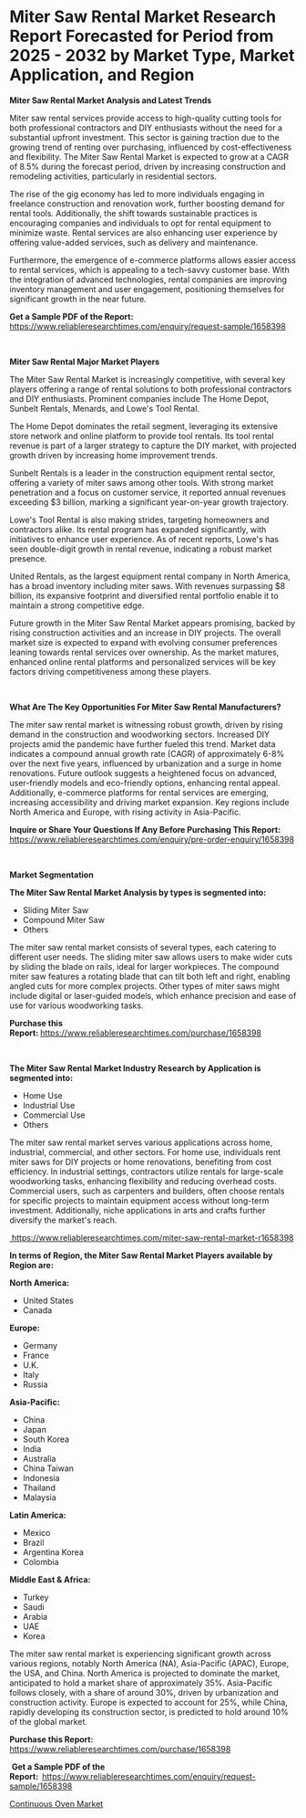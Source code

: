 <p><h1>Miter Saw Rental Market Research Report Forecasted for Period from 2025 -  2032 by Market Type, Market Application, and Region</h1></p><p><strong>Miter Saw Rental Market Analysis and Latest Trends</strong></p>
<p><p>Miter saw rental services provide access to high-quality cutting tools for both professional contractors and DIY enthusiasts without the need for a substantial upfront investment. This sector is gaining traction due to the growing trend of renting over purchasing, influenced by cost-effectiveness and flexibility. The Miter Saw Rental Market is expected to grow at a CAGR of 8.5% during the forecast period, driven by increasing construction and remodeling activities, particularly in residential sectors.</p><p>The rise of the gig economy has led to more individuals engaging in freelance construction and renovation work, further boosting demand for rental tools. Additionally, the shift towards sustainable practices is encouraging companies and individuals to opt for rental equipment to minimize waste. Rental services are also enhancing user experience by offering value-added services, such as delivery and maintenance. </p><p>Furthermore, the emergence of e-commerce platforms allows easier access to rental services, which is appealing to a tech-savvy customer base. With the integration of advanced technologies, rental companies are improving inventory management and user engagement, positioning themselves for significant growth in the near future.</p></p>
<p><strong>Get a Sample PDF of the Report:&nbsp;</strong> <a href="https://www.reliableresearchtimes.com/enquiry/request-sample/1658398?utm_campaign=2305&utm_medium=2&utm_source=Github&utm_content=ia&utm_term=17022025&utm_id=miter-saw-rental">https://www.reliableresearchtimes.com/enquiry/request-sample/1658398</a></p>
<p>&nbsp;</p>
<p><strong>Miter Saw Rental Major Market Players</strong></p>
<p><p>The Miter Saw Rental Market is increasingly competitive, with several key players offering a range of rental solutions to both professional contractors and DIY enthusiasts. Prominent companies include The Home Depot, Sunbelt Rentals, Menards, and Lowe's Tool Rental. </p><p>The Home Depot dominates the retail segment, leveraging its extensive store network and online platform to provide tool rentals. Its tool rental revenue is part of a larger strategy to capture the DIY market, with projected growth driven by increasing home improvement trends.</p><p>Sunbelt Rentals is a leader in the construction equipment rental sector, offering a variety of miter saws among other tools. With strong market penetration and a focus on customer service, it reported annual revenues exceeding $3 billion, marking a significant year-on-year growth trajectory.</p><p>Lowe's Tool Rental is also making strides, targeting homeowners and contractors alike. Its rental program has expanded significantly, with initiatives to enhance user experience. As of recent reports, Lowe's has seen double-digit growth in rental revenue, indicating a robust market presence.</p><p>United Rentals, as the largest equipment rental company in North America, has a broad inventory including miter saws. With revenues surpassing $8 billion, its expansive footprint and diversified rental portfolio enable it to maintain a strong competitive edge.</p><p>Future growth in the Miter Saw Rental Market appears promising, backed by rising construction activities and an increase in DIY projects. The overall market size is expected to expand with evolving consumer preferences leaning towards rental services over ownership. As the market matures, enhanced online rental platforms and personalized services will be key factors driving competitiveness among these players.</p></p>
<p>&nbsp;</p>
<p><strong>What Are The Key Opportunities For Miter Saw Rental Manufacturers?</strong></p>
<p><p>The miter saw rental market is witnessing robust growth, driven by rising demand in the construction and woodworking sectors. Increased DIY projects amid the pandemic have further fueled this trend. Market data indicates a compound annual growth rate (CAGR) of approximately 6-8% over the next five years, influenced by urbanization and a surge in home renovations. Future outlook suggests a heightened focus on advanced, user-friendly models and eco-friendly options, enhancing rental appeal. Additionally, e-commerce platforms for rental services are emerging, increasing accessibility and driving market expansion. Key regions include North America and Europe, with rising activity in Asia-Pacific.</p></p>
<p><strong>Inquire or Share Your Questions If Any Before Purchasing This Report:</strong> <a href="https://www.reliableresearchtimes.com/enquiry/pre-order-enquiry/1658398?utm_campaign=2305&utm_medium=2&utm_source=Github&utm_content=ia&utm_term=17022025&utm_id=miter-saw-rental">https://www.reliableresearchtimes.com/enquiry/pre-order-enquiry/1658398</a></p>
<p>&nbsp;</p>
<p><strong>Market Segmentation</strong></p>
<p><strong>The Miter Saw Rental Market Analysis by types is segmented into:</strong></p>
<p><ul><li>Sliding Miter Saw</li><li>Compound Miter Saw</li><li>Others</li></ul></p>
<p><p>The miter saw rental market consists of several types, each catering to different user needs. The sliding miter saw allows users to make wider cuts by sliding the blade on rails, ideal for larger workpieces. The compound miter saw features a rotating blade that can tilt both left and right, enabling angled cuts for more complex projects. Other types of miter saws might include digital or laser-guided models, which enhance precision and ease of use for various woodworking tasks.</p></p>
<p><strong>Purchase this Report:&nbsp;</strong><a href="https://www.reliableresearchtimes.com/purchase/1658398?utm_campaign=2305&utm_medium=2&utm_source=Github&utm_content=ia&utm_term=17022025&utm_id=miter-saw-rental">https://www.reliableresearchtimes.com/purchase/1658398</a></p>
<p>&nbsp;</p>
<p><strong>The Miter Saw Rental Market Industry Research by Application is segmented into:</strong></p>
<p><ul><li>Home Use</li><li>Industrial Use</li><li>Commercial Use</li><li>Others</li></ul></p>
<p><p>The miter saw rental market serves various applications across home, industrial, commercial, and other sectors. For home use, individuals rent miter saws for DIY projects or home renovations, benefiting from cost efficiency. In industrial settings, contractors utilize rentals for large-scale woodworking tasks, enhancing flexibility and reducing overhead costs. Commercial users, such as carpenters and builders, often choose rentals for specific projects to maintain equipment access without long-term investment. Additionally, niche applications in arts and crafts further diversify the market's reach.</p></p>
<p><a href="https://www.reliableresearchtimes.com/miter-saw-rental-market-r1658398?utm_campaign=2305&utm_medium=2&utm_source=Github&utm_content=ia&utm_term=17022025&utm_id=miter-saw-rental">&nbsp;https://www.reliableresearchtimes.com/miter-saw-rental-market-r1658398</a></p>
<p><strong>In terms of Region, the Miter Saw Rental Market Players available by Region are:</strong></p>
<p>
    <p> <strong> North America: </strong>
        <ul>
            <li>United States</li>
            <li>Canada</li>
        </ul>
        </p> 
    <p> <strong> Europe: </strong>
        <ul>
            <li>Germany</li>
            <li>France</li>
            <li>U.K.</li>
            <li>Italy</li>
            <li>Russia</li>
        </ul>
        </p> 
    <p> <strong> Asia-Pacific: </strong>
        <ul>
            <li>China</li>
            <li>Japan</li>
            <li>South Korea</li>
            <li>India</li>
            <li>Australia</li>
            <li>China Taiwan</li>
            <li>Indonesia</li>
            <li>Thailand</li>
            <li>Malaysia</li>
        </ul>
        </p> 
    <p> <strong> Latin America: </strong>
        <ul>
            <li>Mexico</li>
            <li>Brazil</li>
            <li>Argentina Korea</li>
            <li>Colombia</li>
        </ul>
        </p> 
    <p> <strong> Middle East & Africa: </strong>
        <ul>
            <li>Turkey</li>
            <li>Saudi</li>
            <li>Arabia</li>
            <li>UAE</li>
            <li>Korea</li>
        </ul>
    </p>
    </p>
<p><p>The miter saw rental market is experiencing significant growth across various regions, notably North America (NA), Asia-Pacific (APAC), Europe, the USA, and China. North America is projected to dominate the market, anticipated to hold a market share of approximately 35%. Asia-Pacific follows closely, with a share of around 30%, driven by urbanization and construction activity. Europe is expected to account for 25%, while China, rapidly developing its construction sector, is predicted to hold around 10% of the global market.</p></p>
<p><strong>Purchase this Report: </strong><a href="https://www.reliableresearchtimes.com/purchase/1658398?utm_campaign=2305&utm_medium=2&utm_source=Github&utm_content=ia&utm_term=17022025&utm_id=miter-saw-rental">https://www.reliableresearchtimes.com/purchase/1658398</a></p>
<p>&nbsp;<strong>Get a Sample PDF of the Report:&nbsp;&nbsp;</strong><a href="https://www.reliableresearchtimes.com/enquiry/request-sample/1658398?utm_campaign=2305&utm_medium=2&utm_source=Github&utm_content=ia&utm_term=17022025&utm_id=miter-saw-rental">https://www.reliableresearchtimes.com/enquiry/request-sample/1658398</a></p>
<p><strong></strong></p>
<p><p><a href="https://github.com/oliveroste6/Market-Research-Report-List-1/blob/main/continuous-oven-market.md?utm_campaign=2305&utm_medium=2&utm_source=Github&utm_content=ia&utm_term=17022025&utm_id=miter-saw-rental">Continuous Oven Market</a></p></p>